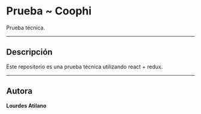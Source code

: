# Prueba ~ Coophi

Prueba técnica.

---
## Descripción
Este repositorio es una prueba técnica utilizando react + redux.

---
## Autora

**Lourdes Atilano**
